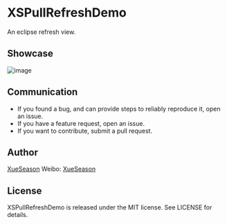 # XSPullRefreshDemo
An eclipse refresh view.

## Showcase
![image](https://github.com/XueSeason/XSPullRefreshDemo/blob/master/demo.gif)

## Communication

- If you found a bug, and can provide steps to reliably reproduce it, open an issue.
- If you have a feature request, open an issue.
- If you want to contribute, submit a pull request.

## Author

[XueSeason](https://github.com/xueseason)
Weibo: [XueSeason](http://weibo.com/smartseason)

## License

XSPullRefreshDemo is released under the MIT license. See LICENSE for details.
